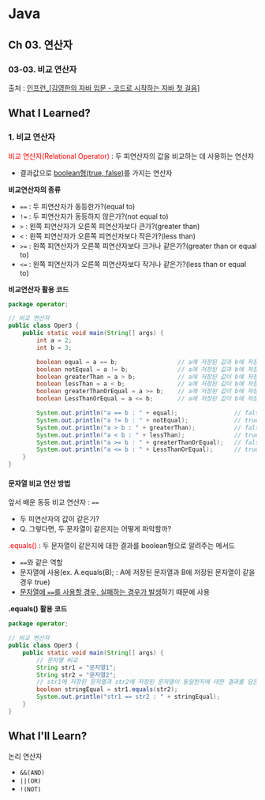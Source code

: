 # Java
## Ch 03. 연산자 
### 03-03. 비교 연산자 
출처 : [인프런_[김영한의 자바 입문 - 코드로 시작하는 자바 첫 걸음]](https://www.inflearn.com/course/lecture?courseSlug=%EA%B9%80%EC%98%81%ED%95%9C%EC%9D%98-%EC%9E%90%EB%B0%94-%EC%9E%85%EB%AC%B8&unitId=194533&tab=curriculum&subtitleLanguage=ko)

## What I Learned?
### 1. 비교 연산자
<span style="color: red">비교 연산자(Relational Operator)</span> : 두 피연산자의 값을 비교하는 데 사용하는 연산자
- 결과값으로 <u>boolean형(true, false)</u>를 가지는 연산자

**비교연산자의 종류**
- `==` : 두 피연산자가 동등한가?(equal to)
- `!=` : 두 피연산자가 동등하지 않은가?(not equal to)
- `>`  : 왼쪽 피연산자가 오른쪽 피연산자보다 큰가?(greater than)
- `<`  : 왼쪽 피연산자가 오른쪽 피연산자보다 작은가?(less than)
- `>=` : 왼쪽 피연산자가 오른쪽 피연산자보다 크거나 같은가?(greater than or equal to)
- `<=` : 왼쪽 피연산자가 오른쪽 피연산자보다 작거나 같은가?(less than or equal to)

**비교연산자 활용 코드**
```java
package operator;

// 비교 연산자
public class Oper3 {
    public static void main(String[] args) {
        int a = 2;
        int b = 3;

        boolean equal = a == b;                 // a에 저장된 값과 b에 저장된 값이 같을 경우 true
        boolean notEqual = a != b;              // a에 저장된 값과 b에 저장된 값이 다를 경우 true
        boolean greaterThan = a > b;            // a에 저장된 값이 b에 저장된 값보다 클 경우 true
        boolean lessThan = a < b;               // a에 저장된 값이 b에 저장된 값보다 작을 경우 true
        boolean greaterThanOrEqual = a >= b;    // a에 저장된 값이 b에 저장된 값보다 크거나 같을 경우 true
        boolean LessThanOrEqual = a <= b;       // a에 저장된 값이 b에 저장된 값보다 작거나 같을 경우 true

        System.out.println("a == b : " + equal);                // false
        System.out.println("a != b : " + notEqual);             // true
        System.out.println("a > b : " + greaterThan);           // false
        System.out.println("a < b : " + lessThan);              // true
        System.out.println("a >= b : " + greaterThanOrEqual);   // false
        System.out.println("a <= b : " + LessThanOrEqual);      // true
    }
}
```

#### 문자열 비교 연산 방법
앞서 배운 동등 비교 연산자 : `==`
- 두 피연산자의 값이 같은가?
- Q. 그렇다면, 두 문자열이 같은지는 어떻게 파악할까?

<span style="color: red">.equals()</span> : 두 문자열이 같은지에 대한 결과를 boolean형으로 알려주는 메서드
- `==`와 같은 역할
- 문자열에 사용(ex. A.equals(B); : A에 저장된 문자열과 B에 저장된 문자열이 같을 경우 true)
- <u>문자열에 `==`를 사용할 경우, 실패하는 경우가 발생</u>하기 때문에 사용

**.equals() 활용 코드**
```java
package operator;

// 비교 연산자
public class Oper3 {
    public static void main(String[] args) {
        // 문자열 비교
        String str1 = "문자열1";
        String str2 = "문자열2";
        // str1에 저장된 문자열과 str2에 저장된 문자열이 동일한지에 대한 결과를 담은 변수
        boolean stringEqual = str1.equals(str2);
        System.out.println("str1 == str2 : " + stringEqual);
    }
}
```

## What I'll Learn?
논리 연산자
- `&&(AND)`
- `||(OR)`
- `!(NOT)`
